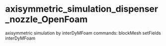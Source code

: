 # axisymmetric_simulation_dispenser_nozzle_OpenFoam
axisymmetric simulation by interDyMFoam
commands:
blockMesh
setFields
interDyMFoam

